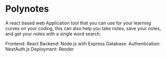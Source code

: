# Polynotes
A react based web Application tool that you can use for your learning curves on your coding, this can also help you take notes, save your notes, and get your notes with a single word search.

Frontend: React
Backend: Node.js with Express
Database:
Authentication: NextAuth.js
Deployment: Render

